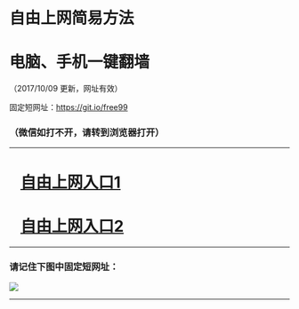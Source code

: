 ﻿# 自由上网简易方法

# 电脑、手机一键翻墙

（2017/10/09 更新，网址有效）

固定短网址：https://git.io/free99

### （微信如打不开，请转到浏览器打开）


***





# &nbsp;&nbsp; <a href="http://ft553822660.fwq-tz-1001.info/fwqtz01.html?t=100900129923 " target="_blank">自由上网入口1</a>
# &nbsp;&nbsp; <a href="http://ft2679210686.fwq-tz-1002.info/fwqtz02.html?t=100900110996 " target="_blank">自由上网入口2</a>
***

### 请记住下图中固定短网址：

<img src="https://s3-us-west-2.amazonaws.com/fwq-1001/yjfq-20170905okok.png" /> 


***


